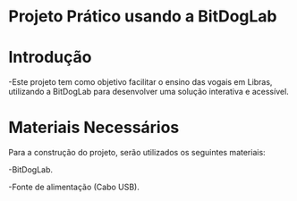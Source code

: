 # Projeto Prático usando a BitDogLab

# Introdução

-Este projeto tem como objetivo facilitar o ensino das vogais em Libras, utilizando a BitDogLab para desenvolver uma solução interativa e acessível.

# Materiais Necessários

Para a construção do projeto, serão utilizados os seguintes materiais:

-BitDogLab.

-Fonte de alimentação (Cabo USB).


